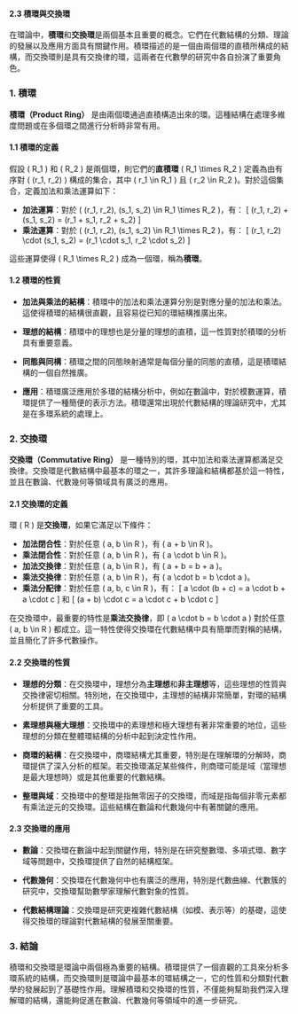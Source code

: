 #### 2.3 積環與交換環

在環論中，**積環**和**交換環**是兩個基本且重要的概念。它們在代數結構的分類、理論的發展以及應用方面具有關鍵作用。積環描述的是一個由兩個環的直積所構成的結構，而交換環則是具有交換律的環，這兩者在代數學的研究中各自扮演了重要角色。

### 1. 積環

**積環（Product Ring）** 是由兩個環通過直積構造出來的環。這種結構在處理多維度問題或在多個環之間進行分析時非常有用。

#### 1.1 積環的定義

假設 \( R_1 \) 和 \( R_2 \) 是兩個環，則它們的**直積環** \( R_1 \times R_2 \) 定義為由有序對 \( (r_1, r_2) \) 構成的集合，其中 \( r_1 \in R_1 \) 且 \( r_2 \in R_2 \)。對於這個集合，定義加法和乘法運算如下：

- **加法運算**：對於 \( (r_1, r_2), (s_1, s_2) \in R_1 \times R_2 \)，有：
  \[
  (r_1, r_2) + (s_1, s_2) = (r_1 + s_1, r_2 + s_2)
  \]
- **乘法運算**：對於 \( (r_1, r_2), (s_1, s_2) \in R_1 \times R_2 \)，有：
  \[
  (r_1, r_2) \cdot (s_1, s_2) = (r_1 \cdot s_1, r_2 \cdot s_2)
  \]

這些運算使得 \( R_1 \times R_2 \) 成為一個環，稱為**積環**。

#### 1.2 積環的性質

- **加法與乘法的結構**：積環中的加法和乘法運算分別是對應分量的加法和乘法。這使得積環的結構很直觀，且容易從已知的環結構推廣出來。
  
- **理想的結構**：積環中的理想也是分量的理想的直積，這一性質對於積環的分析具有重要意義。

- **同態與同構**：積環之間的同態映射通常是每個分量的同態的直積，這是積環結構的一個自然推廣。

- **應用**：積環廣泛應用於多環的結構分析中，例如在數論中，對於模數運算，積環提供了一種簡便的表示方法。積環還常出現於代數結構的理論研究中，尤其是在多環系統的處理上。

### 2. 交換環

**交換環（Commutative Ring）** 是一種特別的環，其中加法和乘法運算都滿足交換律。交換環是代數結構中最基本的環之一，其許多理論和結構都基於這一特性，並且在數論、代數幾何等領域具有廣泛的應用。

#### 2.1 交換環的定義

環 \( R \) 是**交換環**，如果它滿足以下條件：

- **加法閉合性**：對於任意 \( a, b \in R \)，有 \( a + b \in R \)。
- **乘法閉合性**：對於任意 \( a, b \in R \)，有 \( a \cdot b \in R \)。
- **加法交換律**：對於任意 \( a, b \in R \)，有 \( a + b = b + a \)。
- **乘法交換律**：對於任意 \( a, b \in R \)，有 \( a \cdot b = b \cdot a \)。
- **乘法分配律**：對於任意 \( a, b, c \in R \)，有：
  \[
  a \cdot (b + c) = a \cdot b + a \cdot c
  \]
  和
  \[
  (a + b) \cdot c = a \cdot c + b \cdot c
  \]

在交換環中，最重要的特性是**乘法交換律**，即 \( a \cdot b = b \cdot a \) 對於任意 \( a, b \in R \) 都成立。這一特性使得交換環在代數結構中具有簡單而對稱的結構，並且簡化了許多代數操作。

#### 2.2 交換環的性質

- **理想的分類**：在交換環中，理想分為**主理想**和**非主理想**等，這些理想的性質與交換律密切相關。特別地，在交換環中，主理想的結構非常簡單，對環的結構分析提供了重要的工具。

- **素理想與極大理想**：交換環中的素理想和極大理想有著非常重要的地位，這些理想的分類在整體環結構的分析中起到決定性作用。
  
- **商環的結構**：在交換環中，商環結構尤其重要，特別是在理解環的分解時，商環提供了深入分析的框架。若交換環滿足某些條件，則商環可能是域（當理想是最大理想時）或是其他重要的代數結構。

- **整環與域**：交換環中的整環是指無零因子的交換環，而域是指每個非零元素都有乘法逆元的交換環。這些結構在數論和代數幾何中有著關鍵的應用。

#### 2.3 交換環的應用

- **數論**：交換環在數論中起到關鍵作用，特別是在研究整數環、多項式環、數字域等問題中，交換環提供了自然的結構框架。
  
- **代數幾何**：交換環在代數幾何中也有廣泛的應用，特別是代數曲線、代數簇的研究中，交換環幫助數學家理解代數對象的性質。

- **代數結構理論**：交換環是研究更複雜代數結構（如模、表示等）的基礎，這使得交換環的理論對代數結構的發展至關重要。

### 3. 結論

積環和交換環是環論中兩個極為重要的結構。積環提供了一個直觀的工具來分析多環系統的結構，而交換環則是環論中最基本的環結構之一，它的性質和分類對代數學的發展起到了基礎性作用。理解積環和交換環的性質，不僅能夠幫助我們深入理解環的結構，還能夠促進在數論、代數幾何等領域中的進一步研究。